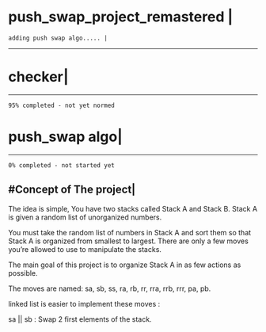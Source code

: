 # push_swap_project_remastered |
    adding push swap algo..... |
-------------------------------
# checker|
----------
    95% completed - not yet normed 
# push_swap algo|
-----------------
    0% completed - not started yet
#Concept of The project|
------------------------
  The idea is simple, You have two stacks called Stack A and Stack B.
Stack A is given a random list of unorganized numbers.

  You must take the random list of numbers in Stack A and sort them so that Stack A is organized from smallest to largest.
There are only a few moves you’re allowed to use to manipulate the stacks.

The main goal of this project is to organize Stack A in as few actions as possible.

The moves are named: sa, sb, ss, ra, rb, rr, rra, rrb, rrr, pa, pb.

linked list is easier to implement these moves :

sa || sb : Swap 2 first elements of the stack.
